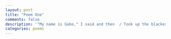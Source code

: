 ```yaml
---
layout: post
title: "Poem One"
comments: false
description: '"My name is Gabe," I said and then  / Took up the blackest of my pens, ...'
categories: poems
---
```

